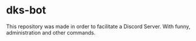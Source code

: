 # dks-bot
This repository was made in order to facilitate a Discord Server. With funny, administration and other commands.
